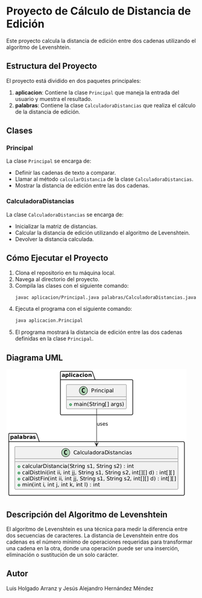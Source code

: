 # Proyecto de Cálculo de Distancia de Edición
Este proyecto calcula la distancia de edición entre dos cadenas utilizando el algoritmo de Levenshtein.

## Estructura del Proyecto
El proyecto está dividido en dos paquetes principales:
1. **aplicacion**: Contiene la clase `Principal` que maneja la entrada del usuario y muestra el resultado.
2. **palabras**: Contiene la clase `CalculadoraDistancias` que realiza el cálculo de la distancia de edición.

## Clases
### Principal
La clase `Principal` se encarga de:
- Definir las cadenas de texto a comparar.
- Llamar al método `calcularDistancia` de la clase `CalculadoraDistancias`.
- Mostrar la distancia de edición entre las dos cadenas.

### CalculadoraDistancias
La clase `CalculadoraDistancias` se encarga de:
- Inicializar la matriz de distancias.
- Calcular la distancia de edición utilizando el algoritmo de Levenshtein.
- Devolver la distancia calculada.

## Cómo Ejecutar el Proyecto
1. Clona el repositorio en tu máquina local.
2. Navega al directorio del proyecto.
3. Compila las clases con el siguiente comando:
    ```sh
    javac aplicacion/Principal.java palabras/CalculadoraDistancias.java
    ```
4. Ejecuta el programa con el siguiente comando:
    ```sh
    java aplicacion.Principal
    ```
5. El programa mostrará la distancia de edición entre las dos cadenas definidas en la clase `Principal`.

## Diagrama UML
![UML.png](UML.png)

## Descripción del Algoritmo de Levenshtein
El algoritmo de Levenshtein es una técnica para medir la diferencia entre dos secuencias de caracteres. La distancia de Levenshtein entre dos cadenas es el número mínimo de operaciones requeridas para transformar una cadena en la otra, donde una operación puede ser una inserción, eliminación o sustitución de un solo carácter.

## Autor
Luis Holgado Arranz y Jesús Alejandro Hernández Méndez